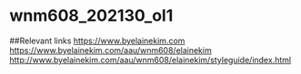 # wnm608_202130_ol1


##Relevant links
https://www.byelainekim.com
https://www.byelainekim.com/aau/wnm608/elainekim
http://www.byelainekim.com/aau/wnm608/elainekim/styleguide/index.html
